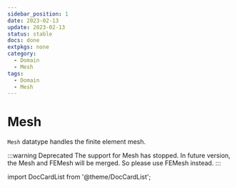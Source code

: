 ```yaml
---
sidebar_position: 1
date: 2023-02-13 
update: 2023-02-13  
status: stable
docs: done
extpkgs: none 
category:
  - Domain
  - Mesh
tags:
  - Domain
  - Mesh
---
```


# Mesh

<!-- markdownlint-disable MD041 MD013 MD033 MD012 -->

`Mesh` datatype handles the finite element mesh.

:::warning Deprecated
The support for Mesh has stopped. In future version, the Mesh and FEMesh will be merged. So please use FEMesh instead.
:::


import DocCardList from '@theme/DocCardList';

<DocCardList />
